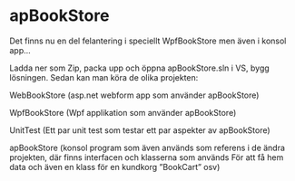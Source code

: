# apBookStore

Det finns nu en del felantering i speciellt WpfBookStore men även i konsol app...

Ladda ner som Zip, packa upp och öppna apBookStore.sln i VS, bygg lösningen.  Sedan kan man köra de olika projekten:

WebBookStore (asp.net webform app som använder apBookStore)

WpfBookStore (Wpf applikation som använder apBookStore)

UnitTest (Ett par unit test som testar ett par aspekter av apBookStore)

apBookStore (konsol program som även används som referens i de ändra projekten, där finns interfacen och klasserna som används För att få hem data och även en klass för en kundkorg ”BookCart” osv)

